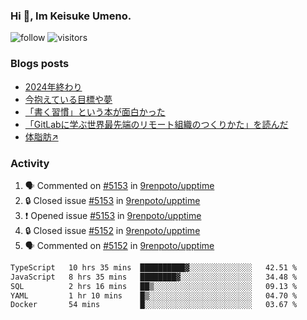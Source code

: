 ### Hi 👋, Im Keisuke Umeno.

<!--
**9renpoto/9renpoto** is a ✨ _special_ ✨ repository because its `README.md` (this file) appears on your GitHub profile.

Here are some ideas to get you started:

- 🔭 I’m currently working on ...
- 🌱 I’m currently learning ...
- 👯 I’m looking to collaborate on ...
- 🤔 I’m looking for help with ...
- 💬 Ask me about ...
- 📫 How to reach me: ...
- 😄 Pronouns: ...
- ⚡ Fun fact: ...
-->

![follow](https://img.shields.io/github/followers/9renpoto?label=Follow&style=social)
![visitors](https://komarev.com/ghpvc/?username=9renpoto&label=Profile%20views&color=0e75b6&style=flat)

### Blogs posts

<!-- BLOG-POST-LIST:START -->
- [2024年終わり](https://9renpoto.win/entry/2024/12/31/2024-end)
- [今抱えている目標や夢](https://9renpoto.win/entry/2024/12/02/objective)
- [「書く習慣」という本が面白かった](https://9renpoto.win/entry/2024/11/11/leave_a_feeling_sad)
- [「GitLabに学ぶ世界最先端のリモート組織のつくりかた」を読んだ](https://9renpoto.win/entry/2024/09/10/remote_organization)
- [体脂肪↗](https://9renpoto.win/entry/2024/08/12/gaining_fat)
<!-- BLOG-POST-LIST:END -->

### Activity

<!--START_SECTION:activity-->
1. 🗣 Commented on [#5153](https://github.com/9renpoto/upptime/issues/5153#issuecomment-2605852786) in [9renpoto/upptime](https://github.com/9renpoto/upptime)
2. 🔒 Closed issue [#5153](https://github.com/9renpoto/upptime/issues/5153) in [9renpoto/upptime](https://github.com/9renpoto/upptime)
3. ❗ Opened issue [#5153](https://github.com/9renpoto/upptime/issues/5153) in [9renpoto/upptime](https://github.com/9renpoto/upptime)
4. 🔒 Closed issue [#5152](https://github.com/9renpoto/upptime/issues/5152) in [9renpoto/upptime](https://github.com/9renpoto/upptime)
5. 🗣 Commented on [#5152](https://github.com/9renpoto/upptime/issues/5152#issuecomment-2603650645) in [9renpoto/upptime](https://github.com/9renpoto/upptime)
<!--END_SECTION:activity-->

<!--START_SECTION:waka-->

```txt
TypeScript   10 hrs 35 mins  ██████████▓░░░░░░░░░░░░░░   42.51 %
JavaScript   8 hrs 35 mins   ████████▓░░░░░░░░░░░░░░░░   34.48 %
SQL          2 hrs 16 mins   ██▒░░░░░░░░░░░░░░░░░░░░░░   09.13 %
YAML         1 hr 10 mins    █▒░░░░░░░░░░░░░░░░░░░░░░░   04.70 %
Docker       54 mins         █░░░░░░░░░░░░░░░░░░░░░░░░   03.67 %
```

<!--END_SECTION:waka-->
